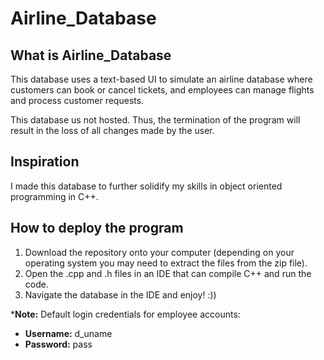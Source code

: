# Airline_Database

## What is Airline_Database

This database uses a text-based UI to simulate an airline database where customers can book or cancel tickets, and employees can manage flights and process customer requests.

This database us not hosted. Thus, the termination of the program will result in the loss of all changes made by the user.

## Inspiration

I made this database to further solidify my skills in object oriented programming in C++.

## How to deploy the program

1. Download the repository onto your computer (depending on your operating system you may need to extract the files from the zip file).
2. Open the .cpp and .h files in an IDE that can compile C++ and run the code.
3. Navigate the database in the IDE and enjoy! :))

***Note:** Default login credentials for employee accounts:
- **Username:** d_uname
- **Password:** pass
